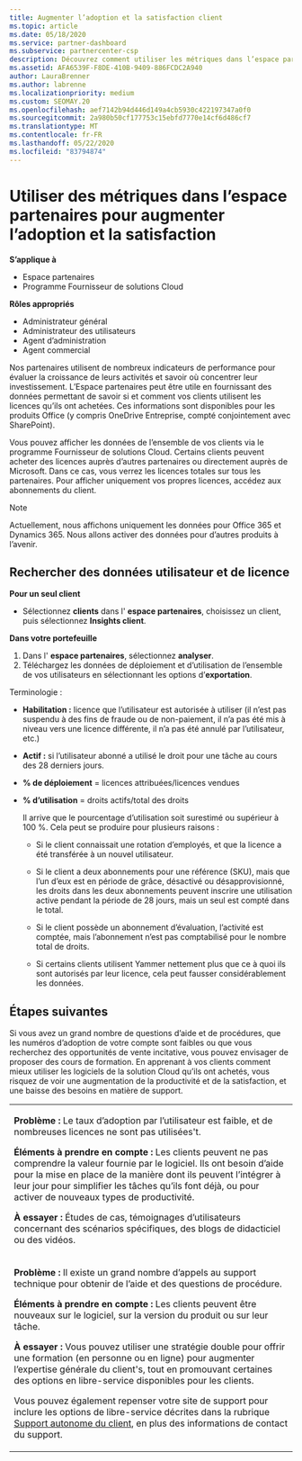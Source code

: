 ```yaml
---
title: Augmenter l’adoption et la satisfaction client
ms.topic: article
ms.date: 05/18/2020
ms.service: partner-dashboard
ms.subservice: partnercenter-csp
description: Découvrez comment utiliser les métriques dans l’espace partenaires. Les mesures peuvent indiquer si votre entreprise augmente, comment les clients utilisent leurs licences et où concentrer leurs investissements.
ms.assetid: AFA6539F-F8DE-410B-9409-886FCDC2A940
author: LauraBrenner
ms.author: labrenne
ms.localizationpriority: medium
ms.custom: SEOMAY.20
ms.openlocfilehash: aef7142b94d446d149a4cb5930c422197347a0f0
ms.sourcegitcommit: 2a980b50cf177753c15ebfd7770e14cf6d486cf7
ms.translationtype: MT
ms.contentlocale: fr-FR
ms.lasthandoff: 05/22/2020
ms.locfileid: "83794874"
---
```

# <a name="use-metrics-in-partner-center-to-increase-adoption-and-satisfaction"></a>Utiliser des métriques dans l’espace partenaires pour augmenter l’adoption et la satisfaction

**S’applique à**

- Espace partenaires
- Programme Fournisseur de solutions Cloud

**Rôles appropriés**

- Administrateur général
- Administrateur des utilisateurs
- Agent d’administration
- Agent commercial

Nos partenaires utilisent de nombreux indicateurs de performance pour évaluer la croissance de leurs activités et savoir où concentrer leur investissement. L’Espace partenaires peut être utile en fournissant des données permettant de savoir si et comment vos clients utilisent les licences qu’ils ont achetées. Ces informations sont disponibles pour les produits Office (y compris OneDrive&nbsp;Entreprise, compté conjointement avec SharePoint).

Vous pouvez afficher les données de l’ensemble de vos clients via le programme Fournisseur de solutions Cloud. Certains clients peuvent acheter des licences auprès d’autres partenaires ou directement auprès de Microsoft. Dans ce cas, vous verrez les licences totales sur tous les partenaires. Pour afficher uniquement vos propres licences, accédez aux abonnements du client.

> [!NOTE]  
>  Actuellement, nous affichons uniquement les données pour Office 365 et Dynamics 365. Nous allons activer des données pour d’autres produits à l’avenir.

## <a name="find-license-and-user-data"></a>Rechercher des données utilisateur et de licence


**Pour un seul client**

- Sélectionnez **clients** dans l' **espace partenaires**, choisissez un client, puis sélectionnez **Insights client**.

**Dans votre portefeuille**

1.  Dans l' **espace partenaires**, sélectionnez **analyser**.
2.  Téléchargez les données de déploiement et d’utilisation de l’ensemble de vos utilisateurs en sélectionnant les options d’**exportation**.

Terminologie :

- **Habilitation :** licence que l’utilisateur est autorisée à utiliser (il n’est pas suspendu à des fins de fraude ou de non-paiement, il n’a pas été mis à niveau vers une licence différente, il n’a pas été annulé par l’utilisateur, etc.)

- **Actif&nbsp;:** si l’utilisateur abonné a utilisé le droit pour une tâche au cours des 28&nbsp;derniers jours.

- **% de déploiement**&nbsp;=&nbsp;licences attribuées/licences vendues

- **% d’utilisation**&nbsp;=&nbsp;droits actifs/total des droits

   Il arrive que le pourcentage d’utilisation soit surestimé ou supérieur à 100&nbsp;%. Cela peut se produire pour plusieurs raisons :

   - Si le client connaissait une rotation d’employés, et que la licence a été transférée à un nouvel utilisateur.

   - Si le client a deux abonnements pour une référence (SKU), mais que l’un d’eux est en période de grâce, désactivé ou désapprovisionné, les droits dans les deux abonnements peuvent inscrire une utilisation active pendant la période de 28 jours, mais un seul est compté dans le total.

   - Si le client possède un abonnement d’évaluation, l’activité est comptée, mais l’abonnement n’est pas comptabilisé pour le nombre total de droits.

   - Si certains clients utilisent Yammer nettement plus que ce à quoi ils sont autorisés par leur licence, cela peut fausser considérablement les données.

## <a name="next-steps"></a>Étapes suivantes

Si vous avez un grand nombre de questions d’aide et de procédures, que les numéros d’adoption de votre compte sont faibles ou que vous recherchez des opportunités de vente incitative, vous pouvez envisager de proposer des cours de formation. En apprenant à vos clients comment mieux utiliser les logiciels de la solution Cloud qu’ils ont achetés, vous risquez de voir une augmentation de la productivité et de la satisfaction, et une baisse des besoins en matière de support.

<table>
<colgroup>
<col width="100%" />
</colgroup>
<tbody>
<tr class="odd">
<td><p><strong>Problème :</strong> Le taux d’adoption par l’utilisateur est faible, et de nombreuses licences ne sont pas utilisées&#39;t.</p>
<p><strong>Éléments à prendre en compte :</strong> Les clients peuvent ne pas comprendre la valeur fournie par le logiciel. Ils ont besoin d’aide pour la mise en place de la manière dont ils peuvent l’intégrer à leur jour pour simplifier les tâches qu’ils font déjà, ou pour activer de nouveaux types de productivité.</p>
<p><strong>À essayer :</strong> Études de cas, témoignages d’utilisateurs concernant des scénarios spécifiques, des blogs de didacticiel ou des vidéos.</p></td>
</tr>
<tr class="even">
<td><p><strong>Problème :</strong> Il existe un grand nombre d’appels au support technique pour obtenir de l’aide et des questions de procédure.</p>
<p><strong>Éléments à prendre en compte :</strong> Les clients peuvent être nouveaux sur le logiciel, sur la version du produit ou sur leur tâche.</p>
<p><strong>À essayer :</strong> Vous pouvez utiliser une stratégie double pour offrir une formation (en personne ou en ligne) pour augmenter l’expertise générale du client&#39;s, tout en promouvant certaines des options en libre-service disponibles pour les clients.</p>
<p>Vous pouvez également repenser votre site de support pour inclure les options de libre-service décrites dans la rubrique <a href="customer-self-support.md" data-raw-source="[Customer self-support](customer-self-support.md)">Support autonome du client</a>, en plus des informations de contact du support.</p></td>
</tr>
</tbody>
</table>
